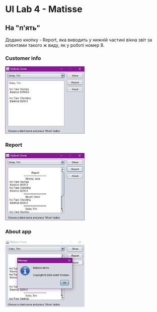 
# UI Lab 4 - Matisse

## На "п'ять"

Додано кнопку - Report, яка виводить у нижній частині вікна звіт за клієнтами такого ж виду, як у роботі номер 8.

### Customer info

<img src="https://github.com/ppc-ntu-khpi/gui-lab2-34-aTochilov/blob/master/MatisseCustomer.jpg" width="50%"/>

### Report

<img src="https://github.com/ppc-ntu-khpi/gui-lab2-34-aTochilov/blob/master/MatisseReport.jpg" width="50%"/>

### About app

<img src="https://github.com/ppc-ntu-khpi/gui-lab2-34-aTochilov/blob/master/MatisseAbout.jpg" width="50%"/>
